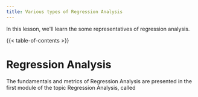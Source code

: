 ```yaml
---
title: Various types of Regression Analysis
---
```


In this lesson, we'll learn the some representatives of regression analysis.

{{< table-of-contents >}}

# Regression Analysis

The fundamentals and metrics of Regression Analysis are presented in the first module of the topic Regression Analysis, called 